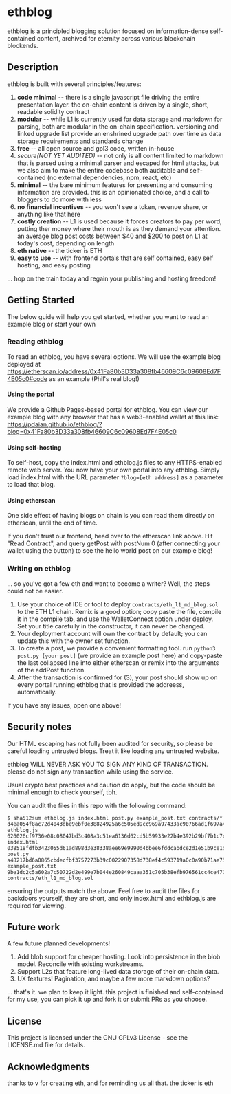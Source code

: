 # ethblog

ethblog is a principled blogging solution focused on information-dense self-contained content, archived for eternity across various blockchain blockends.

## Description

ethblog is built with several principles/features:

1. **code minimal** -- there is a single javascript file driving the entire presentation layer. the on-chain content is driven by a single, short, readable solidity contract
2. **modular** -- while L1 is currently used for data storage and markdown for parsing, both are modular in the on-chain specification. versioning and linked upgrade list provide an enshrined upgrade path over time as data storage requirements and standards change
3. **free** -- all open source and gpl3 code, written in-house
4. *secure(NOT YET AUDITED)* -- not only is all content limited to markdown that is parsed using a minimal parser and escaped for html attacks, but we also aim to make the entire codebase both auditable and self-contained (no external dependencies, npm, react, etc)
5. **minimal** -- the bare minimum features for presenting and consuming information are provided. this is an opinionated choice, and a call to bloggers to do more with less
6. **no financial incentives** -- you won't see a token, revenue share, or anything like that here
7. **costly creation** -- L1 is used because it forces creators to pay per word, putting ther money where their mouth is as they demand your attention. an average blog post costs between $40 and $200 to post on L1 at today's cost, depending on length
8. **eth native** -- the ticker is ETH
9. **easy to use** -- with frontend portals that are self contained, easy self hosting, and easy posting

... hop on the train today and regain your publishing and hosting freedom!


## Getting Started

The below guide will help you get started, whether you want to read an example blog or start your own

### Reading ethblog

To read an ethblog, you have several options. We will use the example blog deployed at https://etherscan.io/address/0x41Fa80b3D33a308fb46609C6c09608Ed7F4E05c0#code as an example (Phil's real blog!)

#### Using the portal

We provide a Github Pages-based portal for ethblog. You can view our example blog with any browser that has a web3-enabled wallet at this link: https://pdaian.github.io/ethblog/?blog=0x41Fa80b3D33a308fb46609C6c09608Ed7F4E05c0

#### Using self-hosting

To self-host, copy the index.html and ethblog.js files to any HTTPS-enabled remote web server. You now have your own portal into any ethblog. Simply load index.html with the URL parameter `?blog=[eth address]` as a parameter to load that blog.

#### Using etherscan

One side effect of having blogs on chain is you can read them directly on etherscan, until the end of time.

If you don't trust our frontend, head over to the etherscan link above. Hit "Read Contract", and query getPost with postNum 0 (after connecting your wallet using the button) to see the hello world post on our example blog!

### Writing on ethblog

... so you've got a few eth and want to become a writer? Well, the steps could not be easier.
1. Use your choice of IDE or tool to deploy `contracts/eth_l1_md_blog.sol` to the ETH L1 chain. Remix is a good option; copy paste the file, compile it in the compile tab, and use the WalletConnect option under deploy. Set your title carefully in the constructor, it can never be changed.
2. Your deployment account will own the contract by default; you can update this with the owner set function.
3. To create a post, we provide a convenient formatting tool. run `python3 post.py [your post]` (we provide an example post here) and copy-paste the last collapsed line into either etherscan or remix into the arguments of the addPost function.
4. After the transaction is confirmed for (3), your post should show up on every portal running ethblog that is provided the addreess, automatically.

If you have any issues, open one above!


## Security notes

Our HTML escaping has not fully been audited for security, so please be careful loading untrusted blogs. Treat it like loading any untrusted website.

ethblog WILL NEVER ASK YOU TO SIGN ANY KIND OF TRANSACTION. please do not sign any transaction while using the service.

Usual crypto best practices and caution do apply, but the code should be minimal enough to check yourself, tbh.

You can audit the files in this repo with the following command:
```
$ sha512sum ethblog.js index.html post.py example_post.txt contracts/*
d4ea054f8ac72d4043dbe9ebf0e38824925a6c505ed9cc969a97433ac90766ad1f697a4a8c82cd9316b179c9c638bb5ad5163e4f1d741c580343116e5f03223c  ethblog.js
626026cf9736e08c08047bd3c408a3c51ea6136d62cd5b59933e22b4e392b29bf7b1c7c15c93916b06fe84c287d8f752bebaed90f4689c09fcf0760cd3174913  index.html
038518fdfb3423055d61ad898d3e38338aee69e9990d4bbee6fddcabdce2d1e51b9ce1564cd36521295e6a863104329ec4a52f23495f90895e37d67069aab1ff  post.py
a48217bd6a0865cbdecfbf3757273b39c0022907358d738ef4c593719a0c0a90b71ae75eba47718d57b11610dbe66830e7f702ac9e784ed5525a561ae548f953  example_post.txt
9be1dc2c5a602a7c50722d2e499e7b044e260849caaa351c705b38efb976561cc4ce4700bc84dd930b43da89d9b7db91320b5dac407bdac55c2c898966402a7e  contracts/eth_l1_md_blog.sol
```

ensuring the outputs match the above. Feel free to audit the files for backdoors yourself, they are short, and only index.html and ethblog.js are required for viewing.

## Future work

A few future planned developments!

1. Add blob support for cheaper hosting. Look into persistence in the blob model. Reconcile with existing workstreams.
2. Support L2s that feature long-lived data storage of their on-chain data.
3. UX features! Pagination, and maybe a few more markdown options?

... that's it. we plan to keep it light. this project is finished and self-contained for my use, you can pick it up and fork it or submit PRs as you choose.


## License

This project is licensed under the GNU GPLv3 License - see the LICENSE.md file for details.

## Acknowledgments

thanks to v for creating eth, and for reminding us all that. the ticker is eth

